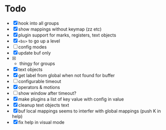 # Todo

* [x] hook into all groups
* [x] show mappings without keymap (zz etc)
* [x] plugin support for marks, registers, text objects
* [x] `<bs>` to go up a level
* [ ] config modes
* [x] update buf only
* [x] + thingy for groups
* [x] text objects
* [x] get label from global when not found for buffer
* [ ] configurable timeout
* [x] operators & motions
* [ ] show window after timeout?
* [x] make plugins a list of key value with config in value
* [x] cleanup text objects text
* [x] buf local mappings seems to interfer with global mappings (push K in help)
* [x] fix help in visual mode
